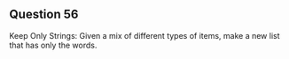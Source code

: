 ## Question 56
Keep Only Strings: Given a mix of different types of items, make a new list that has only the words.
